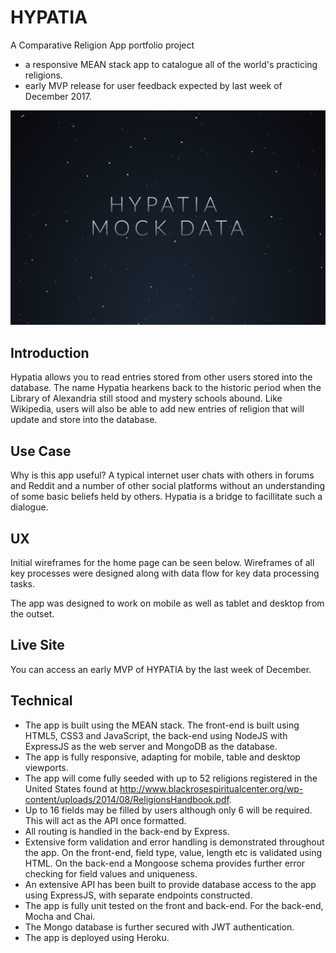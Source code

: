 # HYPATIA
A Comparative Religion App portfolio project
- a responsive MEAN stack app to catalogue all of the world's practicing religions.
- early MVP release for user feedback expected by last week of December 2017.

![Screenshots](hypatia-index.png)

## Introduction
Hypatia allows you to read entries stored from other users stored into the database. The name Hypatia hearkens back to the historic period when the Library of Alexandria still stood and mystery schools abound. Like Wikipedia, users will also be able to add new entries of religion that will update and store into the database.

## Use Case
Why is this app useful? A typical internet user chats with others in forums and Reddit and a number of other social platforms without an understanding of some basic beliefs held by others. Hypatia is a bridge to facillitate such a dialogue.  

## UX

Initial wireframes for the home page can be seen below. Wireframes of all key processes were designed along with data flow for key data processing tasks.

<!-- ![Initial Wireframes](blank.png) -->

The app was designed to work on mobile as well as tablet and desktop from the outset. 

## Live Site
You can access an early MVP of HYPATIA by the last week of December.

## Technical
* The app is built using the MEAN stack. The front-end is built using HTML5, CSS3 and JavaScript, the back-end using NodeJS with ExpressJS as the web server and MongoDB as the database.
* The app is fully responsive, adapting for mobile, table and desktop viewports.
* The app will come fully seeded with up to 52 religions registered in the United States found at http://www.blackrosespiritualcenter.org/wp-content/uploads/2014/08/ReligionsHandbook.pdf. 
* Up to 16 fields may be filled by users although only 6 will be required. This will act as the API once formatted. 
* All routing is handled in the back-end by Express.
* Extensive form validation and error handling is demonstrated throughout the app. On the front-end, field type, value, length etc is validated using HTML. On the back-end a Mongoose schema provides further error checking for field values and uniqueness.
* An extensive API has been built to provide database access to the app using ExpressJS, with separate endpoints constructed.
* The app is fully unit tested on the front and back-end. For the back-end, Mocha and Chai.
* The Mongo database is further secured with JWT authentication. 
* The app is deployed using Heroku.

